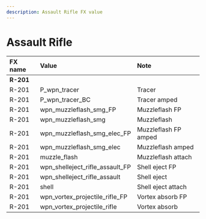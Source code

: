 ```yaml
---
description: Assault Rifle FX value
---
```


# Assault Rifle

| FX name | Value | Note |
| :--- | :--- | :--- |
| **R-201** |  |  |
| R-201 | P\_wpn\_tracer | Tracer |
| R-201 | P\_wpn\_tracer\_BC | Tracer amped |
| R-201 | wpn\_muzzleflash\_smg\_FP | Muzzleflash FP |
| R-201 | wpn\_muzzleflash\_smg | Muzzleflash |
| R-201 | wpn\_muzzleflash\_smg\_elec\_FP | Muzzleflash FP amped |
| R-201 | wpn\_muzzleflash\_smg\_elec | Muzzleflash amped |
| R-201 | muzzle\_flash | Muzzleflash attach |
| R-201 | wpn\_shelleject\_rifle\_assault\_FP | Shell eject FP |
| R-201 | wpn\_shelleject\_rifle\_assault | Shell eject |
| R-201 | shell | Shell eject attach |
| R-201 | wpn\_vortex\_projectile\_rifle\_FP | Vortex absorb FP |
| R-201 | wpn\_vortex\_projectile\_rifle | Vortex absorb |

